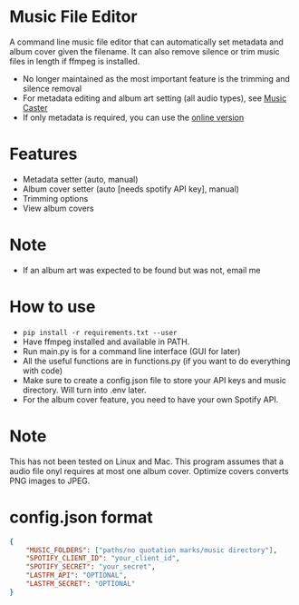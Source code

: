 # Music File Editor
A command line music file editor that can automatically set metadata and album cover given the filename. It can also remove silence or trim music files in length if ffmpeg is installed.
- No longer maintained as the most important feature is the trimming and silence removal
- For metadata editing and album art setting (all audio types), see [Music Caster](https://github.com/elibroftw/music-caster/)
- If only metadata is required, you can use the [online version](http://elijahlopez.herokuapp.com/metadata-setter/)

# Features
- Metadata setter (auto, manual)
- Album cover setter (auto [needs spotify API key], manual)
- Trimming options
- View album covers

# Note
- If an album art was expected to be found but was not, email me

# How to use
- `pip install -r requirements.txt --user`
- Have ffmpeg installed and available in PATH.
- Run main.py is for a command line interface (GUI for later)
- All the useful functions are in functions.py (if you want to do everything with code)
- Make sure to create a config.json file to store your API keys and music directory. Will turn into .env later.
- For the album cover feature, you need to have your own Spotify API.

# Note
This has not been tested on Linux and Mac.
This program assumes that a audio file onyl requires at most one album cover.
Optimize covers converts PNG images to JPEG.

# config.json format
```json
{
    "MUSIC_FOLDERS": ["paths/no quotation marks/music directory"],
    "SPOTIFY_CLIENT_ID": "your_client_id",
    "SPOTIFY_SECRET": "your_secret",
    "LASTFM_API": "OPTIONAL",
    "LASTFM_SECRET": "OPTIONAL"
}
```
